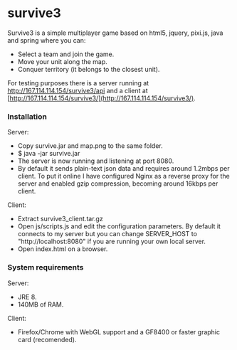 # survive3

Survive3 is a simple multiplayer game based on html5, jquery, pixi.js, java and spring where you can:

  - Select a team and join the game.
  - Move your unit along the map.
  - Conquer territory (it belongs to the closest unit).
  
For testing purposes there is a server running at http://167.114.114.154/survive3/api and a client at [http://167.114.114.154/survive3/](http://167.114.114.154/survive3/).

### Installation
Server:
   - Copy survive.jar and map.png to the same folder.
   - $ java -jar survive.jar
   - The server is now running and listening at port 8080.
   - By default it sends plain-text json data and requires around 1.2mbps per client. To put it online I have configured Nginx as a reverse proxy for the server and enabled gzip compression, becoming around 16kbps per client.

Client:
   - Extract survive3_client.tar.gz
   - Open js/scripts.js and edit the configuration parameters. By default it connects to my server but you can change SERVER_HOST to "http://localhost:8080" if you are running your own local server.
   - Open index.html on a browser.
   
### System requirements
Server:
   - JRE 8.
   - 140MB of RAM.

Client:
   - Firefox/Chrome with WebGL support and a GF8400 or faster graphic card (recomended).
